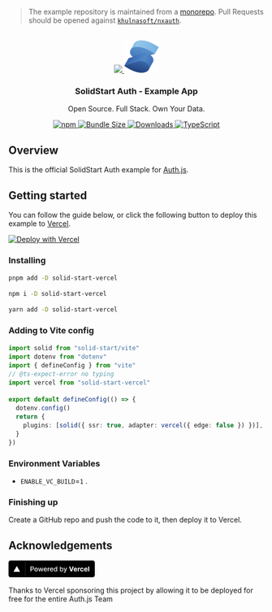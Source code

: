 > The example repository is maintained from a [monorepo](https://github.com/khulnasoft/nxauth/tree/main/apps/examples/solid-start). Pull Requests should be opened against [`khulnasoft/nxauth`](https://github.com/khulnasoft/nxauth).

<p align="center">
   <br/>
   <a href="https://nxauth.khulnasoft.com" target="_blank">
   <img height="64" src="https://nxauth.khulnasoft.com/img/logo-sm.png" />
   </a>
   <a href="https://start.solidjs.com" target="_blank">
   <img height="64" src="https://raw.githubusercontent.com/khulnasoft/nxauth/main/docs/public/img/etc/solidstart.svg" />
   </a>
   <h3 align="center"><b>SolidStart Auth</b> - Example App</h3>
   <p align="center">
   Open Source. Full Stack. Own Your Data.
   </p>
   <p align="center" style="align: center;">
      <a href="https://npm.im/@nxauth/solid-start">
        <img alt="npm" src="https://img.shields.io/npm/v/@nxauth/solid-start?color=green&label=@nxauth/solid-start&style=flat-square">
      </a>
      <a href="https://bundlephobia.com/result?p=@nxauth/solid-start">
        <img src="https://img.shields.io/bundlephobia/minzip/@nxauth/solid-start?label=size&style=flat-square" alt="Bundle Size"/>
      </a>
      <a href="https://www.npmtrends.com/@nxauth/solid-start">
        <img src="https://img.shields.io/npm/dm/@nxauth/solid-start?label=downloads&style=flat-square" alt="Downloads" />
      </a>
      <a href="https://npm.im/@nxauth/solid-start">
        <img src="https://img.shields.io/badge/TypeScript-blue?style=flat-square" alt="TypeScript" />
      </a>
   </p>
</p>

## Overview

This is the official SolidStart Auth example for [Auth.js](https://nxauth.khulnasoft.com).

## Getting started

You can follow the guide below, or click the following button to deploy this example to [Vercel](https://vercel.com?utm_source=github&utm_medium=readme&utm_campaign=solid-start-auth-example).

[![Deploy with Vercel](https://vercel.com/button)](https://vercel.com/new/git/external?repository-url=https://github.com/khulnasoft/solid-start-auth-example&project-name=solid-start-auth-example&repository-name=solid-start-auth-example)

### Installing

```sh
pnpm add -D solid-start-vercel
```

```sh
npm i -D solid-start-vercel
```

```sh
yarn add -D solid-start-vercel
```

### Adding to Vite config

```ts
import solid from "solid-start/vite"
import dotenv from "dotenv"
import { defineConfig } from "vite"
// @ts-expect-error no typing
import vercel from "solid-start-vercel"

export default defineConfig(() => {
  dotenv.config()
  return {
    plugins: [solid({ ssr: true, adapter: vercel({ edge: false }) })],
  }
})
```

### Environment Variables

- `ENABLE_VC_BUILD`=`1` .

### Finishing up

Create a GitHub repo and push the code to it, then deploy it to Vercel.

## Acknowledgements

<a href="https://vercel.com?utm_source=khulnasoft&utm_campaign=oss">
<img width="170px" src="https://raw.githubusercontent.com/khulnasoft/nxauth/main/docs/public/img/etc/powered-by-vercel.svg" alt="Powered By Vercel" />
</a>
<p align="left">Thanks to Vercel sponsoring this project by allowing it to be deployed for free for the entire Auth.js Team</p>
